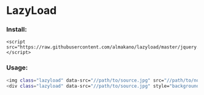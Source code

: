 # LazyLoad

### Install:
	<script src="https://raw.githubusercontent.com/almakano/lazyload/master/jquery.lazyload.makano.js"></script>

### Usage:

```sh
<img class="lazyload" data-src="//path/to/source.jpg" src="//path/to/nophoto.jpg">
<div class="lazyload" data-src="//path/to/source.jpg" style="background-image: url(//path/to/nophoto.jpg)"></div>
```
